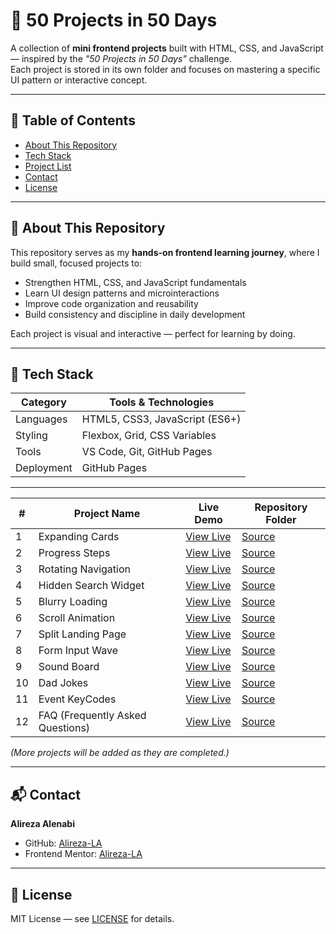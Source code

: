 # 🧪 50 Projects in 50 Days

A collection of **mini frontend projects** built with HTML, CSS, and JavaScript — inspired by the _"50 Projects in 50 Days"_ challenge.  
Each project is stored in its own folder and focuses on mastering a specific UI pattern or interactive concept.

---

## 🧭 Table of Contents
- [About This Repository](#about-this-repository)
- [Tech Stack](#tech-stack)
- [Project List](#project-list)
- [Contact](#contact)
- [License](#license)

---

## 🧩 About This Repository
This repository serves as my **hands-on frontend learning journey**, where I build small, focused projects to:
- Strengthen HTML, CSS, and JavaScript fundamentals  
- Learn UI design patterns and microinteractions  
- Improve code organization and reusability  
- Build consistency and discipline in daily development

Each project is visual and interactive — perfect for learning by doing.

---

## 🧰 Tech Stack

| Category | Tools & Technologies |
|-----------|---------------------|
| Languages | HTML5, CSS3, JavaScript (ES6+) |
| Styling   | Flexbox, Grid, CSS Variables |
| Tools     | VS Code, Git, GitHub Pages |
| Deployment | GitHub Pages |

---

| #  | Project Name            | Live Demo | Repository Folder |
|----|-------------------------|-----------|-------------------|
| 1  | Expanding Cards         | [View Live](https://alireza-la.github.io/50_Projects_50_Days/01-Expanding-Cards/) | [Source](https://github.com/Alireza-LA/50_Projects_50_Days/tree/main/01-Expanding-Cards) |
| 2  | Progress Steps          | [View Live](https://alireza-la.github.io/50_Projects_50_Days/02-Progress-Steps/) | [Source](https://github.com/Alireza-LA/50_Projects_50_Days/tree/main/02-Progress-Steps) |
| 3  | Rotating Navigation     | [View Live](https://alireza-la.github.io/50_Projects_50_Days/03-Rotating-Navigation/) | [Source](https://github.com/Alireza-LA/50_Projects_50_Days/tree/main/03-Rotating-Navigation) |
| 4  | Hidden Search Widget    | [View Live](https://alireza-la.github.io/50_Projects_50_Days/04-Hidden-Search-Widget/) | [Source](https://github.com/Alireza-LA/50_Projects_50_Days/tree/main/04-Hidden-Search-Widget) |
| 5  | Blurry Loading          | [View Live](https://alireza-la.github.io/50_Projects_50_Days/05-Blurry-Loading/) | [Source](https://github.com/Alireza-LA/50_Projects_50_Days/tree/main/05-Blurry-Loading) |
| 6  | Scroll Animation        | [View Live](https://alireza-la.github.io/50_Projects_50_Days/06-Scroll-Animation/) | [Source](https://github.com/Alireza-LA/50_Projects_50_Days/tree/main/06-Scroll-Animation) |
| 7  | Split Landing Page      | [View Live](https://alireza-la.github.io/50_Projects_50_Days/07-Split-Landing-Page/) | [Source](https://github.com/Alireza-LA/50_Projects_50_Days/tree/main/07-Split-Landing-Page) |
| 8  | Form Input Wave         | [View Live](https://alireza-la.github.io/50_Projects_50_Days/08-Form-Wave-Animation/) | [Source](https://github.com/Alireza-LA/50_Projects_50_Days/tree/main/08-Form-Wave-Animation) |
| 9  | Sound Board             | [View Live](https://alireza-la.github.io/50_Projects_50_Days/09-Sound-Board/) | [Source](https://github.com/Alireza-LA/50_Projects_50_Days/tree/main/09-Sound-Board) |
| 10  | Dad Jokes             | [View Live](https://alireza-la.github.io/50_Projects_50_Days/10-Dad-Jokes/) | [Source](https://github.com/Alireza-LA/50_Projects_50_Days/tree/main/10-Dad-Jokes) |
| 11  | Event KeyCodes            | [View Live](https://alireza-la.github.io/50_Projects_50_Days/11-Event-KeyCodes/) | [Source](https://github.com/Alireza-LA/50_Projects_50_Days/tree/main/11-Event-KeyCodes/) |
| 12  | FAQ (Frequently Asked Questions)             | [View Live](https://alireza-la.github.io/50_Projects_50_Days/12-FAQ/) | [Source](https://github.com/Alireza-LA/50_Projects_50_Days/tree/main/12-FAQ) |


*(More projects will be added as they are completed.)*

---

## 📬 Contact

**Alireza Alenabi**  
- GitHub: [Alireza-LA](https://github.com/Alireza-LA)  
- Frontend Mentor: [Alireza-LA](https://www.frontendmentor.io/profile/Alireza-LA)

---

## 📄 License

MIT License — see [LICENSE](https://github.com/Alireza-LA/50_Projects_50_Days/blob/main/LICENSE) for details.
